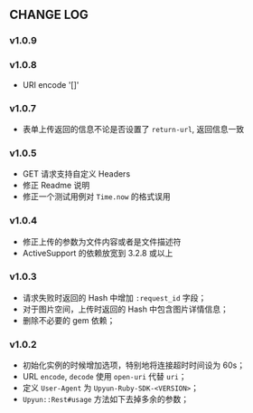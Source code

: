 ## CHANGE LOG

### v1.0.9

### v1.0.8
- URI encode '[]'

### v1.0.7
- 表单上传返回的信息不论是否设置了 `return-url`, 返回信息一致

### v1.0.5
- GET 请求支持自定义 Headers
- 修正 Readme 说明
- 修正一个测试用例对 `Time.now` 的格式误用

### v1.0.4
- 修正上传的参数为文件内容或者是文件描述符
- ActiveSupport 的依赖放宽到 3.2.8 或以上

### v1.0.3
- 请求失败时返回的 Hash 中增加 `:request_id` 字段；
- 对于图片空间，上传时返回的 Hash 中包含图片详情信息；
- 删除不必要的 gem 依赖；

### v1.0.2
- 初始化实例的时候增加选项，特别地将连接超时时间设为 60s；
- URL `encode`, `decode` 使用 `open-uri` 代替 `uri`；
- 定义 `User-Agent` 为 `Upyun-Ruby-SDK-<VERSION>`；
- `Upyun::Rest#usage` 方法如下去掉多余的参数；

